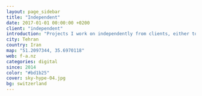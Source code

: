 ```yaml
---
layout: page_sidebar
title: "Independent"
date: 2017-01-01 00:00:00 +0200
client: "independent"
introduction: "Projects I work on independently from clients, either to learn, or just for the fun of it. Enjoy!"
city: Tehran
country: Iran
map: "51.2097344, 35.6970118"
web: f-a.nz
categories: digital
since: 2014
color: "#bd1b25"
cover: sky-hype-04.jpg
bg: switzerland
---
```

